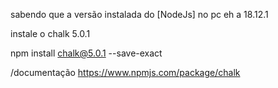 
sabendo que a versão instalada do [NodeJs] no pc eh a 18.12.1

instale o chalk 5.0.1


npm install chalk@5.0.1 --save-exact








/documentação
https://www.npmjs.com/package/chalk
